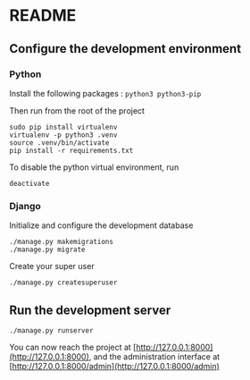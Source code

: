 # README

## Configure the development environment

### Python

Install the following packages : `python3 python3-pip`

Then run from the root of the project

    sudo pip install virtualenv
    virtualenv -p python3 .venv
    source .venv/bin/activate
    pip install -r requirements.txt

To disable the python virtual environment, run

    deactivate

### Django

Initialize and configure the development database

    ./manage.py makemigrations
    ./manage.py migrate

Create your super user

    ./manage.py createsuperuser

## Run the development server

    ./manage.py runserver

You can now reach the project at [http://127.0.0.1:8000](http://127.0.0.1:8000), and the administration interface at [http://127.0.0.1:8000/admin](http://127.0.0.1:8000/admin)
